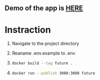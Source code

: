 ## **Demo of the app is [HERE](https://books-api-ab5f6.web.app/)**

# Instraction

1. Navigate to the project directory

2. Reaname .env.example to .env

3. ```bash
   docker build --tag future .
   ```
4. ```bash
   docker run --publish 3000:3000 future
   ```
